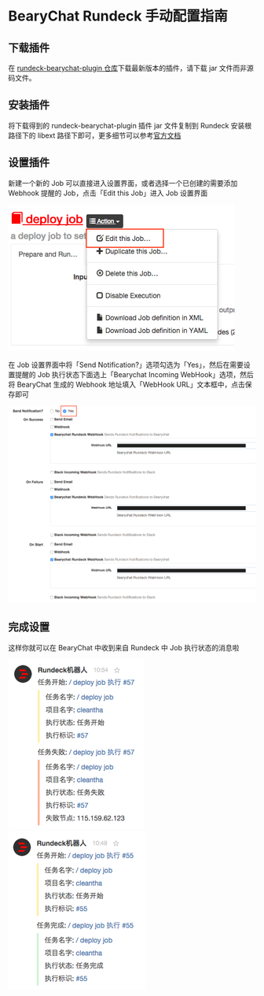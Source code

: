 # BearyChat Rundeck 手动配置指南

## 下载插件

在 [rundeck-bearychat-plugin 仓库](https://github.com/bearyinnovative/rundeck-bearychat-plugin/releases/latest)下载最新版本的插件，请下载 jar 文件而非源码文件。

## 安装插件

将下载得到的 rundeck-bearychat-plugin 插件 jar 文件复制到 Rundeck 安装根路径下的 libext 路径下即可，更多细节可以参考[官方文档](http://rundeck.org/docs/plugins-user-guide/installing.html#included-plugins)

## 设置插件

新建一个新的 Job 可以直接进入设置界面，或者选择一个已创建的需要添加 Webhook 提醒的 Job，点击「Edit this Job」进入 Job 设置界面

![](/images/tutorial/rundeck_edit_job.png)

在 Job 设置界面中将「Send Notification?」选项勾选为「Yes」，然后在需要设置提醒的 Job 执行状态下面选上「Bearychat Incoming WebHook」选项，然后将 BearyChat 生成的 Webhook 地址填入「WebHook URL」文本框中，点击保存即可

![](/images/tutorial/rundeck_set_webhook.png)

## 完成设置

这样你就可以在 BearyChat 中收到来自 Rundeck 中 Job 执行状态的消息啦

![](/images/tutorial/rundeck_notification_on_failure.png)
![](/images/tutorial/rundeck_notification_on_success.png)

